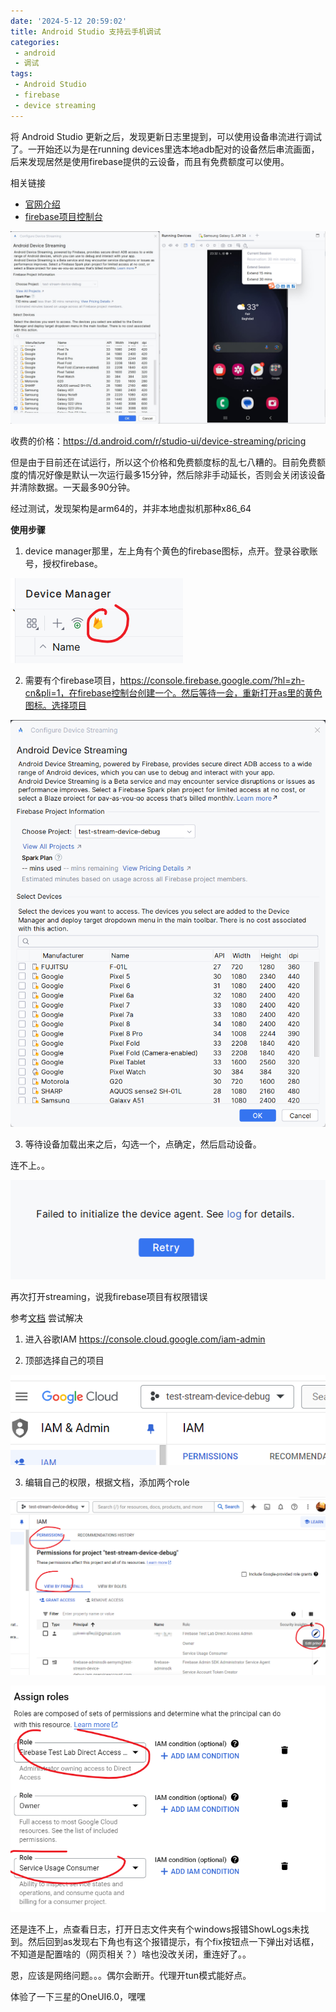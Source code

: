 ```yaml
---
date: '2024-5-12 20:59:02'
title: Android Studio 支持云手机调试
categories: 
 - android
 - 调试
tags:
 - Android Studio
 - firebase
 - device streaming
---
```



将 Android Studio 更新之后，发现更新日志里提到，可以使用设备串流进行调试了。一开始还以为是在running devices里选本地adb配对的设备然后串流画面，后来发现居然是使用firebase提供的云设备，而且有免费额度可以使用。

相关链接
- [官网介绍](https://developer.android.com/studio/run/android-device-streaming)
- [firebase项目控制台](https://console.firebase.google.com/?hl=zh-cn&pli=1)

![alt text](./res/0.png)

收费的价格：https://d.android.com/r/studio-ui/device-streaming/pricing

但是由于目前还在试运行，所以这个价格和免费额度标的乱七八糟的。目前免费额度的情况好像是默认一次运行最多15分钟，然后除非手动延长，否则会关闭该设备并清除数据。一天最多90分钟。

经过测试，发现架构是arm64的，并非本地虚拟机那种x86_64

**使用步骤**
1. device manager那里，左上角有个黄色的firebase图标，点开。登录谷歌账号，授权firebase。

![alt text](./res/1.png)

2. 需要有个firebase项目，https://console.firebase.google.com/?hl=zh-cn&pli=1，在firebase控制台创建一个。然后等待一会，重新打开as里的黄色图标。选择项目

![alt text](./res/2.png)


3. 等待设备加载出来之后，勾选一个，点确定，然后启动设备。

连不上。。

![alt text](./res/3.png)

再次打开streaming，说我firebase项目有权限错误

参考[文档](https://developer.android.com/studio/run/android-device-streaming#permissions) 尝试解决
1. 进入谷歌IAM https://console.cloud.google.com/iam-admin

2. 顶部选择自己的项目

![alt text](./res/4.png)

3. 编辑自己的权限，根据文档，添加两个role

![alt text](./res/5.png)

![alt text](./res/6.png)


还是连不上，点查看日志，打开日志文件夹有个windows报错ShowLogs未找到。然后回到as发现右下角也有这个报错提示，有个fix按钮点一下弹出对话框，不知道是配置啥的（网页相关？）啥也没改关闭，重连好了。。

恩，应该是网络问题。。。偶尔会断开。代理开tun模式能好点。

体验了一下三星的OneUI6.0，嘿嘿